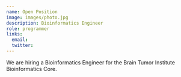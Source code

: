 ```yaml
---
name: Open Position
image: images/photo.jpg
description: Bioinformatics Engineer
role: programmer
links:
  email: 
  twitter: 
---
```


We are hiring a Bioinformatics Engineer for the Brain Tumor Institute Bioinformatics Core.